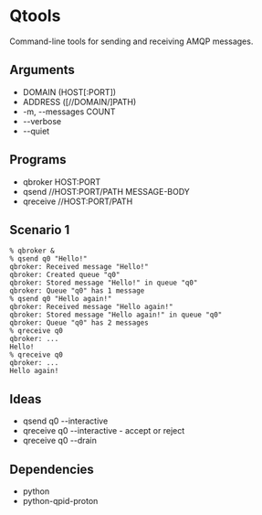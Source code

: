 # Qtools

Command-line tools for sending and receiving AMQP messages.

## Arguments

- DOMAIN (HOST[:PORT])
- ADDRESS ([//DOMAIN/]PATH)
- -m, --messages COUNT
- --verbose
- --quiet

## Programs

- qbroker HOST:PORT
- qsend //HOST:PORT/PATH MESSAGE-BODY
- qreceive //HOST:PORT/PATH

## Scenario 1

    % qbroker &
    % qsend q0 "Hello!"
    qbroker: Received message "Hello!"
    qbroker: Created queue "q0"
    qbroker: Stored message "Hello!" in queue "q0"
    qbroker: Queue "q0" has 1 message
    % qsend q0 "Hello again!"
    qbroker: Received message "Hello again!"
    qbroker: Stored message "Hello again!" in queue "q0"
    qbroker: Queue "q0" has 2 messages
    % qreceive q0
    qbroker: ...
    Hello!
    % qreceive q0
    qbroker: ...
    Hello again!

## Ideas

- qsend q0 --interactive
- qreceive q0 --interactive - accept or reject
- qreceive q0 --drain

## Dependencies

- python
- python-qpid-proton
